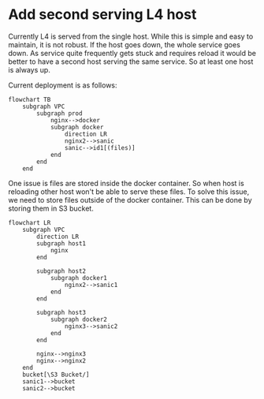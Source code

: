 
# Add second serving L4 host

Currently L4 is served from the single host. While this is simple and easy to maintain, it is not robust.
If the host goes down, the whole service goes down. As service quite frequently gets stuck and requires reload
it would be better to have a second host serving the same service. So at least one host is always up.

Current deployment is as follows:

```mermaid
flowchart TB
    subgraph VPC
        subgraph prod
            nginx-->docker
            subgraph docker
                direction LR
                nginx2-->sanic
                sanic-->id1[(files)]
            end
        end
    end
```

One issue is files are stored inside the docker container. So when host is reloading other host won't be able to serve
these files. To solve this issue, we need to store files outside of the docker container. This can be done by storing them in 
S3 bucket. 

```mermaid
flowchart LR
    subgraph VPC
        direction LR
        subgraph host1
            nginx
        end

        subgraph host2
            subgraph docker1
                nginx2-->sanic1
            end
        end
        
        subgraph host3
            subgraph docker2
                nginx3-->sanic2
            end
        end
        
        nginx-->nginx3
        nginx-->nginx2
    end
    bucket[\S3 Bucket/]
    sanic1-->bucket
    sanic2-->bucket
```